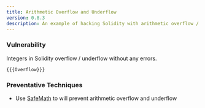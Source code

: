 ```yaml
---
title: Arithmetic Overflow and Underflow
version: 0.8.3
description: An example of hacking Solidity with arithmetic overflow / underflow
---
```


### Vulnerability

Integers in Solidity overflow / underflow without any errors.

```solidity
{{{Overflow}}}
```

### Preventative Techniques

- Use <a href="https://github.com/OpenZeppelin/openzeppelin-contracts/blob/master/contracts/math/SafeMath.sol" target="__blank">SafeMath</a> to will prevent arithmetic overflow and underflow
